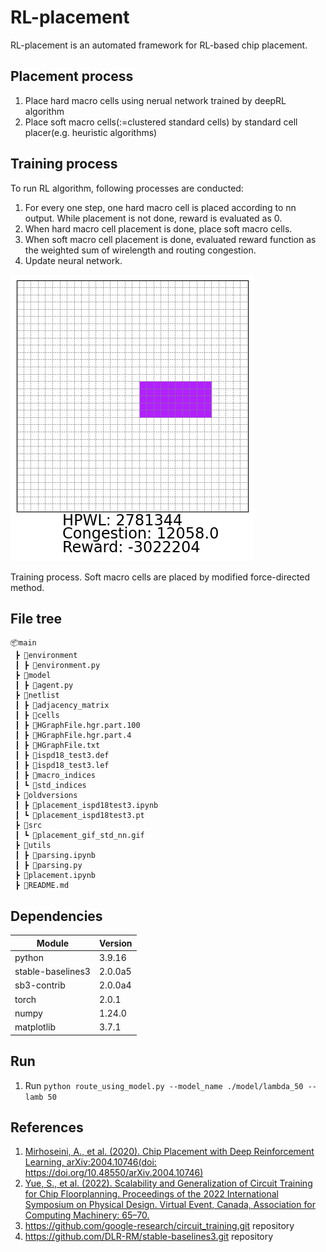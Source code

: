 # RL-placement
RL-placement is an automated framework for RL-based chip placement.


## Placement process
1. Place hard macro cells using nerual network trained by deepRL algorithm
2. Place soft macro cells(:=clustered standard cells) by standard cell placer(e.g. heuristic algorithms)

## Training process
To run RL algorithm, following processes are conducted:
1. For every one step, one hard macro cell is placed according to nn output. While placement is not done, reward is evaluated as 0.
2. When hard macro cell placement is done, place soft macro cells.
3. When soft macro cell placement is done, evaluated reward function as the weighted sum of wirelength and routing congestion.
4. Update neural network.

![placement_gif](./src/placement_gif.gif)

Training process. Soft macro cells are placed by modified force-directed method.


## File tree

```
📦main
 ┣ 📂environment
 ┃ ┣ 📜environment.py
 ┣ 📂model
 ┃ ┣ 📜agent.py
 ┣ 📂netlist
 ┃ ┣ 📜adjacency_matrix
 ┃ ┣ 📜cells
 ┃ ┣ 📜HGraphFile.hgr.part.100
 ┃ ┣ 📜HGraphFile.hgr.part.4
 ┃ ┣ 📜HGraphFile.txt
 ┃ ┣ 📜ispd18_test3.def
 ┃ ┣ 📜ispd18_test3.lef
 ┃ ┣ 📜macro_indices
 ┃ ┗ 📜std_indices
 ┣ 📂oldversions
 ┃ ┣ 📜placement_ispd18test3.ipynb
 ┃ ┗ 📜placement_ispd18test3.pt
 ┣ 📂src
 ┃ ┗ 📜placement_gif_std_nn.gif
 ┣ 📂utils
 ┃ ┣ 📜parsing.ipynb
 ┃ ┣ 📜parsing.py
 ┣ 📜placement.ipynb
 ┣ 📜README.md
```

## Dependencies

| Module | Version |
| --- | --- |
| python | 3.9.16 |
| stable-baselines3 | 2.0.0a5 |
| sb3-contrib | 2.0.0a4 |
| torch | 2.0.1 |
| numpy | 1.24.0 |
| matplotlib | 3.7.1 |

## Run

1. Run `python route_using_model.py --model_name ./model/lambda_50 --lamb 50`

## References

1. [Mirhoseini, A., et al. (2020). Chip Placement with Deep Reinforcement Learning, arXiv:2004.10746(doi: https://doi.org/10.48550/arXiv.2004.10746)](https://arxiv.org/abs/2004.10746)
2. [Yue, S., et al. (2022). Scalability and Generalization of Circuit Training for Chip Floorplanning. Proceedings of the 2022 International Symposium on Physical Design. Virtual Event, Canada, Association for Computing Machinery: 65–70.](https://dl.acm.org/doi/abs/10.1145/3505170.3511478)
3. https://github.com/google-research/circuit_training.git repository
4. https://github.com/DLR-RM/stable-baselines3.git repository